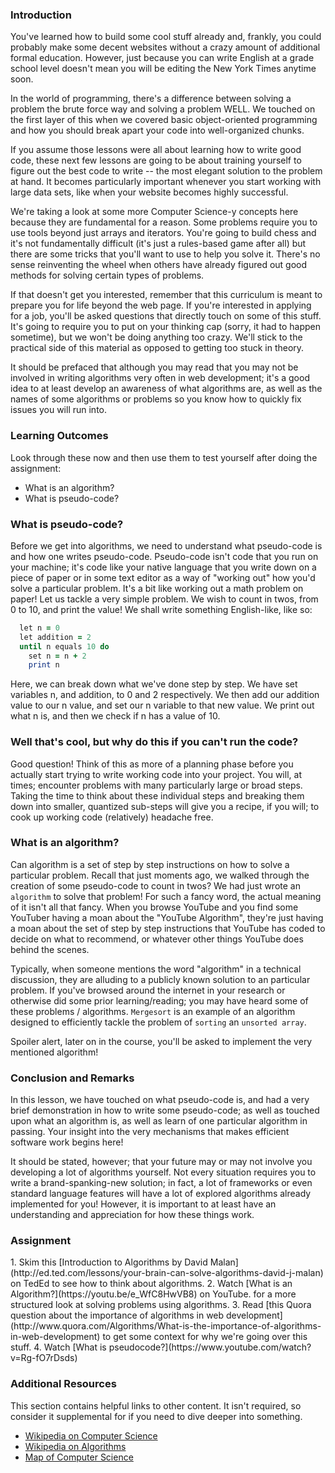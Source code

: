 ### Introduction

You've learned how to build some cool stuff already and, frankly, you could probably make some decent websites without a crazy amount of additional formal education.  However, just because you can write English at a grade school level doesn't mean you will be editing the New York Times anytime soon.

In the world of programming, there's a difference between solving a problem the brute force way and solving a problem WELL.  We touched on the first layer of this when we covered basic object-oriented programming and how you should break apart your code into well-organized chunks.  

If you assume those lessons were all about learning how to write good code, these next few lessons are going to be about training yourself to figure out the best code to write -- the most elegant solution to the problem at hand.  It becomes particularly important whenever you start working with large data sets, like when your website becomes highly successful.

We're taking a look at some more Computer Science-y concepts here because they are fundamental for a reason.  Some problems require you to use tools beyond just arrays and iterators.  You're going to build chess and it's not fundamentally difficult (it's just a rules-based game after all) but there are some tricks that you'll want to use to help you solve it.  There's no sense reinventing the wheel when others have already figured out good methods for solving certain types of problems.

If that doesn't get you interested, remember that this curriculum is meant to prepare you for life beyond the web page.  If you're interested in applying for a job, you'll be asked questions that directly touch on some of this stuff.  It's going to require you to put on your thinking cap (sorry, it had to happen sometime), but we won't be doing anything too crazy.  We'll stick to the practical side of this material as opposed to getting too stuck in theory.

It should be prefaced that although you may read that you may not be involved in writing algorithms very often in web development; it's a good idea to at least develop an awareness of what algorithms are, as well as the names of some algorithms or problems so you know how to quickly fix issues you will run into.

### Learning Outcomes
Look through these now and then use them to test yourself after doing the assignment:

* What is an algorithm?
* What is pseudo-code?

### What is pseudo-code?

Before we get into algorithms, we need to understand what pseudo-code is and how one writes pseudo-code. Pseudo-code isn't code that you run on your machine; it's code like your native language that you write down on a piece of paper or in some text editor as a way of "working out" how you'd solve a particular problem. It's a bit like working out a math problem on paper! Let us tackle a very simple problem. We wish to count in twos, from 0 to 10, and print the value! We shall write something English-like, like so:

~~~ruby
  let n = 0
  let addition = 2
  until n equals 10 do
    set n = n + 2
    print n
~~~

Here, we can break down what we've done step by step. We have set variables n, and addition, to 0 and 2 respectively. We then add our addition value to our n value, and set our n variable to that new value. We print out what n is, and then we check if n has a value of 10.

### Well that's cool, but why do this if you can't run the code?

Good question! Think of this as more of a planning phase before you actually start trying to write working code into your project. You will, at times; encounter problems with many particularly large or broad steps. Taking the time to think about these individual steps and breaking them down into smaller, quantized sub-steps will give you a recipe, if you will; to cook up working code (relatively) headache free.

### What is an algorithm?

Can algorithm is a set of step by step instructions on how to solve a particular problem. Recall that just moments ago, we walked through the creation of some pseudo-code to count in twos? We had just wrote an `algorithm` to solve that problem! For such a fancy word, the actual meaning of it isn't all that fancy. When you browse YouTube and you find some YouTuber having a moan about the "YouTube Algorithm", they're just having a moan about the set of step by step instructions that YouTube has coded to decide on what to recommend, or whatever other things YouTube does behind the scenes.

Typically, when someone mentions the word "algorithm" in a technical discussion, they are alluding to a publicly known solution to an particular problem. If you've browsed around the internet in your research or otherwise did some prior learning/reading; you may have heard some of these problems / algorithms. `Mergesort` is an example of an algorithm designed to efficiently tackle the problem of `sorting` an `unsorted array`.

Spoiler alert, later on in the course, you'll be asked to implement the very mentioned algorithm!

### Conclusion and Remarks

In this lesson, we have touched on what pseudo-code is, and had a very brief demonstration in how to write some pseudo-code; as well as touched upon what an algorithm is, as well as learn of one particular algorithm in passing. Your insight into the very mechanisms that makes efficient software work begins here!

It should be stated, however; that your future may or may not involve you developing a lot of algorithms yourself. Not every situation requires you to write a brand-spanking-new solution; in fact, a lot of frameworks or even standard language features will have a lot of explored algorithms already implemented for you! However, it is important to at least have an understanding and appreciation for how these things work. 

### Assignment

<div class="lesson-content__panel" markdown="1">
  1. Skim this [Introduction to Algorithms by David Malan](http://ed.ted.com/lessons/your-brain-can-solve-algorithms-david-j-malan) on TedEd to see how to think about algorithms.
  2. Watch [What is an Algorithm?](https://youtu.be/e_WfC8HwVB8) on YouTube. for a more structured look at solving problems using algorithms.
  3. Read [this Quora question about the importance of algorithms in web development](http://www.quora.com/Algorithms/What-is-the-importance-of-algorithms-in-web-development) to get some context for why we're going over this stuff.
  4. Watch [What is pseudocode?](https://www.youtube.com/watch?v=Rg-fO7rDsds)
</div>

### Additional Resources
This section contains helpful links to other content. It isn't required, so consider it supplemental for if you need to dive deeper into something.

* [Wikipedia on Computer Science](http://en.wikipedia.org/wiki/Computer_science)
* [Wikipedia on Algorithms](http://en.wikipedia.org/wiki/Algorithm)
* [Map of Computer Science](https://youtu.be/SzJ46YA_RaA)
